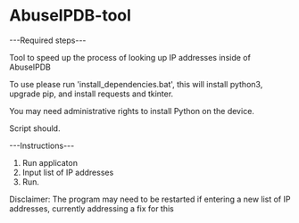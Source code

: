 # AbuseIPDB-tool

---Required steps---

Tool to speed up the process of looking up IP addresses inside of AbuseIPDB

To use please run 'install_dependencies.bat', this will install python3, upgrade pip, and install requests and tkinter. 

You may need administrative rights to install Python on the device. 

Script should. 


---Instructions--- 
1. Run applicaton 
2. Input list of IP addresses
3. Run. 

Disclaimer: The program may need to be restarted if entering a new list of IP addresses, currently addressing a fix for this
